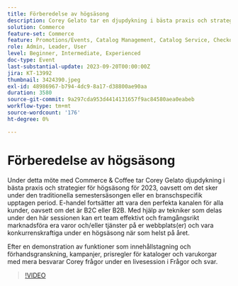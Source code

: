 ```yaml
---
title: Förberedelse av högsäsong
description: Corey Gelato tar en djupdykning i bästa praxis och strategier för högsäsong, lär sig att framgångsrikt och effektivt marknadsföra era varor och/eller tjänster på er webbplats(er) och behåller konkurrenskraften under högsäsong när som helst på året. Efter en demonstration av funktioner som innehållstagning och förhandsgranskning, kampanjer, prisregler för kataloger och varukorgar med mera besvarar Corey frågor under en livesession i Frågor och svar.
solution: Commerce
feature-set: Commerce
feature: Promotions/Events, Catalog Management, Catalog Service, Checkout, Best Practices, Price Rules
role: Admin, Leader, User
level: Beginner, Intermediate, Experienced
doc-type: Event
last-substantial-update: 2023-09-20T00:00:00Z
jira: KT-13992
thumbnail: 3424390.jpeg
exl-id: 48986967-b794-4dc9-8a17-d38800ae90aa
duration: 3580
source-git-commit: 9a297cda953d4414131657f9ac84580aea0eabeb
workflow-type: tm+mt
source-wordcount: '176'
ht-degree: 0%

---
```


# Förberedelse av högsäsong

Under detta möte med Commerce &amp; Coffee tar Corey Gelato djupdykning i bästa praxis och strategier för högsäsong för 2023, oavsett om det sker under den traditionella semestersäsongen eller en branschspecifik upptagen period. E-handel fortsätter att vara den perfekta kanalen för alla kunder, oavsett om det är B2C eller B2B. Med hjälp av tekniker som delas under den här sessionen kan ert team effektivt och framgångsrikt marknadsföra era varor och/eller tjänster på er webbplats(er) och vara konkurrenskraftiga under en högsäsong när som helst på året.

Efter en demonstration av funktioner som innehållstagning och förhandsgranskning, kampanjer, prisregler för kataloger och varukorgar med mera besvarar Corey frågor under en livesession i Frågor och svar.

>[!VIDEO](https://video.tv.adobe.com/v/3424390/?learn=on)
